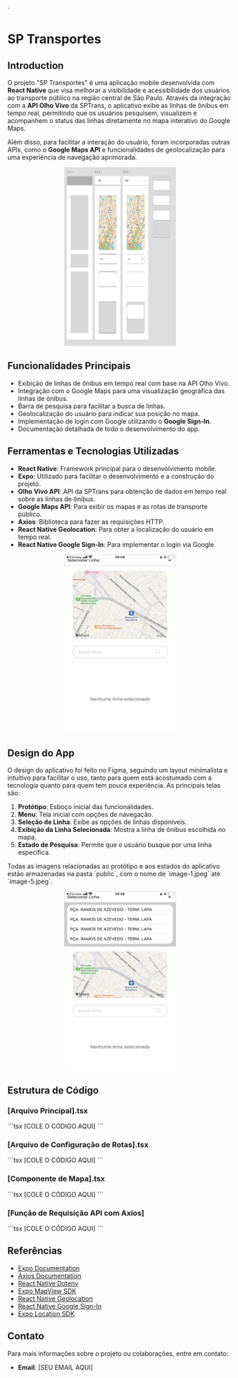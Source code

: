 `
# SP Transportes

## Introduction

O projeto "SP Transportes" é uma aplicação mobile desenvolvida com **React Native** que visa melhorar a visibilidade e acessibilidade dos usuários ao transporte público na região central de São Paulo. Através da integração com a **API Olho Vivo** da SPTrans, o aplicativo exibe as linhas de ônibus em tempo real, permitindo que os usuários pesquisem, visualizem e acompanhem o status das linhas diretamente no mapa interativo do Google Maps.

Além disso, para facilitar a interação do usuário, foram incorporadas outras APIs, como o **Google Maps API** e funcionalidades de geolocalização para uma experiência de navegação aprimorada.

<p align="center">
  <img src="./public/image-1.png" alt="Protótipo do app" width="250" height="400">
</p>

## Funcionalidades Principais

- Exibição de linhas de ônibus em tempo real com base na API Olho Vivo.
- Integração com o Google Maps para uma visualização geográfica das linhas de ônibus.
- Barra de pesquisa para facilitar a busca de linhas.
- Geolocalização do usuário para indicar sua posição no mapa.
- Implementação de login com Google utilizando o **Google Sign-In**.
- Documentação detalhada de todo o desenvolvimento do app.

## Ferramentas e Tecnologias Utilizadas

- **React Native**: Framework principal para o desenvolvimento mobile.
- **Expo**: Utilizado para facilitar o desenvolvimento e a construção do projeto.
- **Olho Vivo API**: API da SPTrans para obtenção de dados em tempo real sobre as linhas de ônibus.
- **Google Maps API**: Para exibir os mapas e as rotas de transporte público.
- **Axios**: Biblioteca para fazer as requisições HTTP.
- **React Native Geolocation**: Para obter a localização do usuário em tempo real.
- **React Native Google Sign-In**: Para implementar o login via Google.

<p align="center">
  <img src="./public/image-2.jpeg" alt="Tela de Seleção de Linha de Ônibus" width="250" height="400">
</p>

## Design do App

O design do aplicativo foi feito no Figma, seguindo um layout minimalista e intuitivo para facilitar o uso, tanto para quem está acostumado com a tecnologia quanto para quem tem pouca experiência. As principais telas são:

1. **Protótipo**: Esboço inicial das funcionalidades.
2. **Menu**: Tela inicial com opções de navegação.
3. **Seleção de Linha**: Exibe as opções de linhas disponíveis.
4. **Exibição da Linha Selecionada**: Mostra a linha de ônibus escolhida no mapa.
5. **Estado de Pesquisa**: Permite que o usuário busque por uma linha específica.

Todas as imagens relacionadas ao protótipo e aos estados do aplicativo estão armazenadas na pasta \`public\`, com o nome de \`image-1.jpeg\` até \`image-5.jpeg\`.

<p align="center">
  <img src="./public/image-3.jpeg" alt="Estado de Pesquisa" width="250" height="400">
</p>

## Estrutura de Código

### [Arquivo Principal].tsx

\`\`\`tsx
[COLE O CÓDIGO AQUI]
\`\`\`

### [Arquivo de Configuração de Rotas].tsx

\`\`\`tsx
[COLE O CÓDIGO AQUI]
\`\`\`

### [Componente de Mapa].tsx

\`\`\`tsx
[COLE O CÓDIGO AQUI]
\`\`\`

### [Função de Requisição API com Axios]

\`\`\`tsx
[COLE O CÓDIGO AQUI]
\`\`\`

## Referências

- [Expo Documentation](https://docs.expo.dev/)
- [Axios Documentation](https://axios-http.com/ptbr/docs/intro)
- [React Native Dotenv](https://www.npmjs.com/package/react-native-dotenv)
- [Expo MapView SDK](https://docs.expo.dev/versions/latest/sdk/map-view/)
- [React Native Geolocation](https://github.com/michalchudziak/react-native-geolocation)
- [React Native Google Sign-In](https://github.com/react-native-google-signin/google-signin)
- [Expo Location SDK](https://docs.expo.dev/versions/latest/sdk/location/)

## Contato

Para mais informações sobre o projeto ou colaborações, entre em contato:

- **Email**: [SEU EMAIL AQUI]